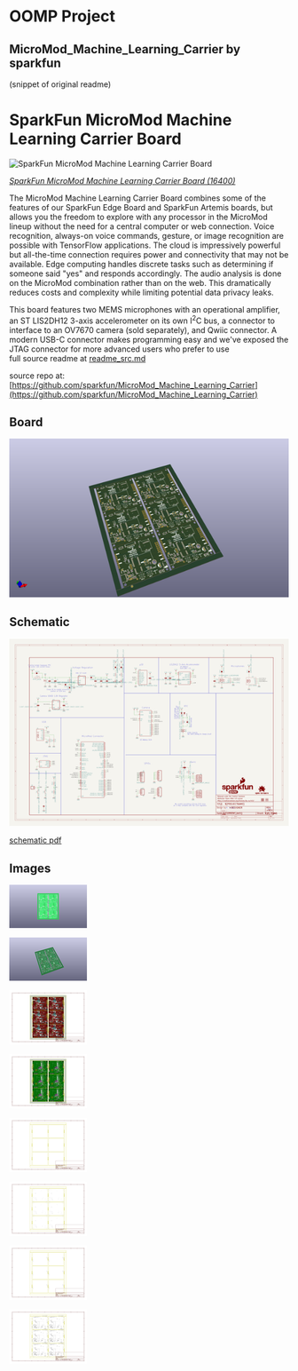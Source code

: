 # OOMP Project  
## MicroMod_Machine_Learning_Carrier  by sparkfun  
  
(snippet of original readme)  
  
SparkFun MicroMod Machine Learning Carrier Board  
========================================  
  
![SparkFun MicroMod Machine Learning Carrier Board](https://cdn.sparkfun.com//assets/parts/1/5/1/2/6/16400-SparkFun_MicroMod_Machine_Learning_Carrier_Board-04A.jpg)  
  
[*SparkFun MicroMod Machine Learning Carrier Board (16400)*](https://www.sparkfun.com/products/16400)  
  
  
The MicroMod Machine Learning Carrier Board combines some of the features of our SparkFun Edge Board and SparkFun Artemis boards, but allows you the freedom to explore with any processor in the MicroMod lineup without the need for a central computer or web connection. Voice recognition, always-on voice commands, gesture, or image recognition are possible with TensorFlow applications. The cloud is impressively powerful but all-the-time connection requires power and connectivity that may not be available. Edge computing handles discrete tasks such as determining if someone said "yes" and responds accordingly. The audio analysis is done on the MicroMod combination rather than on the web. This dramatically reduces costs and complexity while limiting potential data privacy leaks.   
  
This board features two MEMS microphones with an operational amplifier, an ST LIS2DH12 3-axis accelerometer on its own I<sup>2</sup>C bus, a connector to interface to an OV7670 camera (sold separately), and Qwiic connector. A modern USB-C connector makes programming easy and we've exposed the JTAG connector for more advanced users who prefer to use   
  full source readme at [readme_src.md](readme_src.md)  
  
source repo at: [https://github.com/sparkfun/MicroMod_Machine_Learning_Carrier](https://github.com/sparkfun/MicroMod_Machine_Learning_Carrier)  
## Board  
  
[![working_3d.png](working_3d_600.png)](working_3d.png)  
## Schematic  
  
[![working_schematic.png](working_schematic_600.png)](working_schematic.png)  
  
[schematic pdf](working_schematic.pdf)  
## Images  
  
[![working_3D_bottom.png](working_3D_bottom_140.png)](working_3D_bottom.png)  
  
[![working_3D_top.png](working_3D_top_140.png)](working_3D_top.png)  
  
[![working_assembly_page_01.png](working_assembly_page_01_140.png)](working_assembly_page_01.png)  
  
[![working_assembly_page_02.png](working_assembly_page_02_140.png)](working_assembly_page_02.png)  
  
[![working_assembly_page_03.png](working_assembly_page_03_140.png)](working_assembly_page_03.png)  
  
[![working_assembly_page_04.png](working_assembly_page_04_140.png)](working_assembly_page_04.png)  
  
[![working_assembly_page_05.png](working_assembly_page_05_140.png)](working_assembly_page_05.png)  
  
[![working_assembly_page_06.png](working_assembly_page_06_140.png)](working_assembly_page_06.png)  
